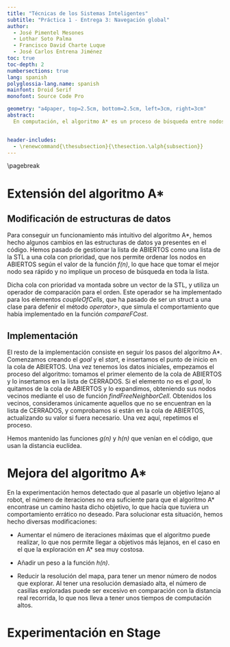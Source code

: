 ```yaml
---
title: "Técnicas de los Sistemas Inteligentes"
subtitle: "Práctica 1 - Entrega 3: Navegación global"
author:
  - José Pimentel Mesones
  - Lothar Soto Palma
  - Francisco David Charte Luque
  - José Carlos Entrena Jiménez
toc: true
toc-depth: 2
numbersections: true
lang: spanish
polyglossia-lang.name: spanish
mainfont: Droid Serif
monofont: Source Code Pro

geometry: "a4paper, top=2.5cm, bottom=2.5cm, left=3cm, right=3cm"
abstract:
  En computación, el algoritmo A* es un proceso de búsqueda entre nodos de un grafo, que usa una heurística de estimación del coste hasta la solución, una función usualmente llamada _h(n)_, y una función de coste, _g(n)_, cuya suma nos da una estimación del coste de llegar de un nodo a una solución del problema. En esta práctica se ha completado una implementación del algoritmo A* con el uso de una cola con prioridad para la gestión de la lista de nodos abiertos, y lo hemos probado en distintos mundos para comprobar su efectividad.


header-includes:
  - \renewcommand{\thesubsection}{\thesection.\alph{subsection}}
---
```


\pagebreak

# Extensión del algoritmo A*

## Modificación de estructuras de datos

Para conseguir un funcionamiento más intuitivo del algoritmo A*, hemos hecho algunos cambios en las estructuras de datos ya presentes en el código. Hemos pasado de gestionar la lista de ABIERTOS como una lista de la STL a una cola con prioridad, que nos permite ordenar los nodos en ABIERTOS según el valor de la función _f(n)_, lo que hace que tomar el mejor nodo sea rápido y no implique un proceso de búsqueda en toda la lista.

Dicha cola con prioridad va montada sobre un vector de la STL, y utiliza un operador de comparación para el orden. Este  operador se ha implementado para los elementos _coupleOfCells_, que ha pasado de ser un struct a una clase para defenir el método _operator>_, que simula el comportamiento que había implementado en la función _compareFCost_.

## Implementación

El resto de la implementación consiste en seguir los pasos del algoritmo A*. Comenzamos creando el _goal_ y el _start_, e insertamos el punto de inicio en la cola de ABIERTOS. Una vez tenemos los datos iniciales, empezamos el proceso del algoritmo: tomamos el primer elemento de la cola de ABIERTOS y lo insertamos en la lista de CERRADOS. Si el elemento no es el _goal_, lo quitamos de la cola de ABIERTOS y lo expandimos, obteniendo sus nodos vecinos mediante el uso de función _findFreeNeighborCell_. Obtenidos los vecinos, consideramos únicamente aquellos que no se encuentran en la lista de CERRADOS, y comprobamos si están en la cola de ABIERTOS, actualizando su valor si fuera necesario. Una vez aquí, repetimos el proceso.

Hemos mantenido las funciones _g(n)_ y _h(n)_ que venían en el código, que usan la distancia euclídea.

# Mejora del algoritmo A*

En la experimentación hemos detectado que al pasarle un objetivo lejano al robot, el número de iteraciones no era suficiente para que el algoritmo A* encontrase un camino hasta dicho objetivo, lo que hacía que tuviera un comportamiento errático no deseado. Para solucionar esta situación, hemos hecho diversas modificaciones:

- Aumentar el número de iteraciones máximas que el algoritmo puede realizar, lo que nos permite llegar a objetivos más lejanos, en el caso en el que la exploración en A* sea muy costosa.

- Añadir un peso a la función _h(n)_.

- Reducir la resolución del mapa, para tener un menor número de nodos que explorar. Al tener una resolución demasiado alta, el número de casillas exploradas puede ser excesivo en comparación con la distancia real recorrida, lo que nos lleva a tener unos tiempos de computación altos.


# Experimentación en Stage
